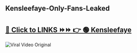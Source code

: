 
 ## Kensleefaye-Only-Fans-Leaked

# <h2><a href="https://clipsfans.com/Kensleefaye&ref=git">🔗 Click to LINKS ⏩⏩ 👉 🟢 Kensleefaye </a></h2>

<a href="https://clipsfans.com/Kensleefaye&ref=git" rel="nofollow" data-target="animated-image.originalLink"><img src="https://i.ibb.co.com/xMMVF88/686577567.gif" alt="Viral Video Original" style="max-width: 100%; display: inline-block;" data-target="animated-image.originalImage"></a>

